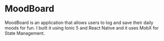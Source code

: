 # MoodBoard
MoodBoard is an application that allows users to log and save their daily moods for fun. I built it using Ionic 5 and React Native and it uses MobX for State Management.
